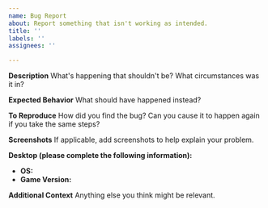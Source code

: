 ```yaml
---
name: Bug Report
about: Report something that isn't working as intended.
title: ''
labels: ''
assignees: ''

---
```


**Description**
What's happening that shouldn't be? What circumstances was it in?

**Expected Behavior**
What should have happened instead?

**To Reproduce**
How did you find the bug? Can you cause it to happen again if you take the same steps?

**Screenshots**
If applicable, add screenshots to help explain your problem.

**Desktop (please complete the following information):**
 - **OS:** 
 - **Game Version:** 

**Additional Context**
Anything else you think might be relevant.
